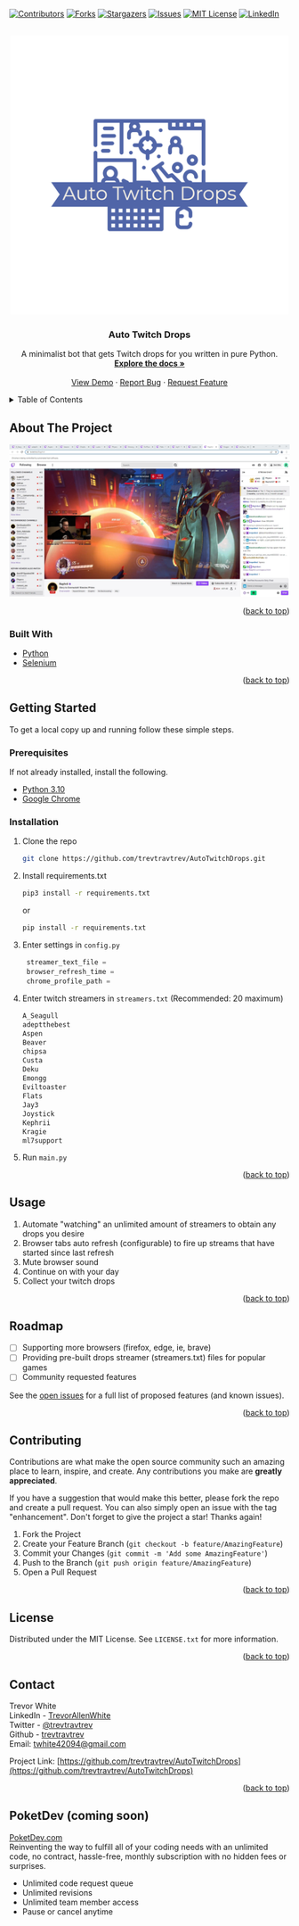 <div id="top"></div>
<!--
*** Thanks for checking out the Best-README-Template. If you have a suggestion
*** that would make this better, please fork the repo and create a pull request
*** or simply open an issue with the tag "enhancement".
*** Don't forget to give the project a star!
*** Thanks again! Now go create something AMAZING! :D
-->



<!-- PROJECT SHIELDS -->
<!--
*** I'm using markdown "reference style" links for readability.
*** Reference links are enclosed in brackets [ ] instead of parentheses ( ).
*** See the bottom of this document for the declaration of the reference variables
*** for contributors-url, forks-url, etc. This is an optional, concise syntax you may use.
*** https://www.markdownguide.org/basic-syntax/#reference-style-links
-->
[![Contributors][contributors-shield]][contributors-url]
[![Forks][forks-shield]][forks-url]
[![Stargazers][stars-shield]][stars-url]
[![Issues][issues-shield]][issues-url]
[![MIT License][license-shield]][license-url]
[![LinkedIn][linkedin-shield]][linkedin-url]



<!-- PROJECT LOGO -->
<br />
<div align="center">
  <a href="https://github.com/trevtravtrev/AutoTwitchDrops">
    <img src="images/logo.png" alt="Logo" width="500" height="500">
  </a>

<h3 align="center">Auto Twitch Drops</h3>

  <p align="center">
    A minimalist bot that gets Twitch drops for you written in pure Python.
    <br />
    <a href="https://github.com/trevtravtrev/AutoTwitchDrops"><strong>Explore the docs »</strong></a>
    <br />
    <br />
    <a href="https://github.com/trevtravtrev/AutoTwitchDrops">View Demo</a>
    ·
    <a href="https://github.com/trevtravtrev/AutoTwitchDrops/issues">Report Bug</a>
    ·
    <a href="https://github.com/trevtravtrev/AutoTwitchDrops/issues">Request Feature</a>
  </p>
</div>



<!-- TABLE OF CONTENTS -->
<details>
  <summary>Table of Contents</summary>
  <ol>
    <li>
      <a href="#about-the-project">About The Project</a>
      <ul>
        <li><a href="#built-with">Built With</a></li>
      </ul>
    </li>
    <li>
      <a href="#getting-started">Getting Started</a>
      <ul>
        <li><a href="#prerequisites">Prerequisites</a></li>
        <li><a href="#installation">Installation</a></li>
      </ul>
    </li>
    <li><a href="#usage">Usage</a></li>
    <li><a href="#roadmap">Roadmap</a></li>
    <li><a href="#contributing">Contributing</a></li>
    <li><a href="#license">License</a></li>
    <li><a href="#contact">Contact</a></li>
    <li><a href="#PoketDev-(coming-soon)">PoketDev (coming soon)</a></li>
  </ol>
</details>



<!-- ABOUT THE PROJECT -->
## About The Project

[![Product Name Screen Shot][product-screenshot]](https://github.com/trevtravtrev/AutoTwitchDrops)


<p align="right">(<a href="#top">back to top</a>)</p>



### Built With

* [Python](https://www.python.org/)
* [Selenium](https://selenium-python.readthedocs.io/)

<p align="right">(<a href="#top">back to top</a>)</p>



<!-- GETTING STARTED -->
## Getting Started

To get a local copy up and running follow these simple steps.

### Prerequisites

If not already installed, install the following.
* [Python 3.10](https://www.python.org/downloads/)
* [Google Chrome](https://www.google.com/chrome/)


### Installation

1. Clone the repo
    ```sh
   git clone https://github.com/trevtravtrev/AutoTwitchDrops.git
    ```
2. Install requirements.txt
    ```sh
   pip3 install -r requirements.txt
    ```
   or
    ```sh
   pip install -r requirements.txt
    ```
3. Enter settings in `config.py`
   ```py
    streamer_text_file =
    browser_refresh_time =
    chrome_profile_path =
   ```
4. Enter twitch streamers in `streamers.txt` (Recommended: 20 maximum)
    ```
    A_Seagull
    adeptthebest
    Aspen
    Beaver
    chipsa
    Custa
    Deku
    Emongg
    Eviltoaster
    Flats
    Jay3
    Joystick
    Kephrii
    Kragie
    ml7support
    ```
5. Run `main.py`


<p align="right">(<a href="#top">back to top</a>)</p>

<!-- USAGE EXAMPLES -->
## Usage
1) Automate "watching" an unlimited amount of streamers to obtain any drops you desire
2) Browser tabs auto refresh (configurable) to fire up streams that have started since last refresh
3) Mute browser sound
4) Continue on with your day
5) Collect your twitch drops


<p align="right">(<a href="#top">back to top</a>)</p>

<!-- ROADMAP -->
## Roadmap

- [ ] Supporting more browsers (firefox, edge, ie, brave)
- [ ] Providing pre-built drops streamer (streamers.txt) files for popular games
- [ ] Community requested features

See the [open issues](https://github.com/trevtravtrev/AutoTwitchDrops/issues) for a full list of proposed features (and known issues).

<p align="right">(<a href="#top">back to top</a>)</p>



<!-- CONTRIBUTING -->
## Contributing

Contributions are what make the open source community such an amazing place to learn, inspire, and create. Any contributions you make are **greatly appreciated**.

If you have a suggestion that would make this better, please fork the repo and create a pull request. You can also simply open an issue with the tag "enhancement".
Don't forget to give the project a star! Thanks again!

1. Fork the Project
2. Create your Feature Branch (`git checkout -b feature/AmazingFeature`)
3. Commit your Changes (`git commit -m 'Add some AmazingFeature'`)
4. Push to the Branch (`git push origin feature/AmazingFeature`)
5. Open a Pull Request

<p align="right">(<a href="#top">back to top</a>)</p>



<!-- LICENSE -->
## License

Distributed under the MIT License. See `LICENSE.txt` for more information.

<p align="right">(<a href="#top">back to top</a>)</p>



<!-- CONTACT -->
## Contact

Trevor White  
LinkedIn - [TrevorAllenWhite][linkedin-url]  
Twitter - [@trevtravtrev](https://twitter.com/trevtravtrev)  
Github - [trevtravtrev](https://github.com/trevtravtrev)  
Email: twhite42094@gmail.com  

Project Link: [https://github.com/trevtravtrev/AutoTwitchDrops](https://github.com/trevtravtrev/AutoTwitchDrops)

<p align="right">(<a href="#top">back to top</a>)</p>




<!-- WEBSITE -->
## PoketDev (coming soon)
[PoketDev.com](https://www.PoketDev.com)  
Reinventing the way to fulfill all of your coding needs with an unlimited code, no contract, hassle-free, monthly subscription with no hidden fees or surprises.
* Unlimited code request queue
* Unlimited revisions
* Unlimited team member access
* Pause or cancel anytime



<!-- MARKDOWN LINKS & IMAGES -->
<!-- https://www.markdownguide.org/basic-syntax/#reference-style-links -->
[contributors-shield]: https://img.shields.io/github/contributors/trevtravtrev/AutoTwitchDrops.svg?style=for-the-badge&logo=appveyor
[contributors-url]: https://github.com/trevtravtrev/AutoTwitchDrops/graphs/contributors
[forks-shield]: https://img.shields.io/github/forks/trevtravtrev/AutoTwitchDrops.svg?style=for-the-badge&logo=appveyor
[forks-url]: https://github.com/trevtravtrev/AutoTwitchDrops/network/members
[stars-shield]: https://img.shields.io/github/stars/trevtravtrev/AutoTwitchDrops.svg?style=for-the-badge&logo=appveyor
[stars-url]: https://github.com/trevtravtrev/AutoTwitchDrops/stargazers
[issues-shield]: https://img.shields.io/github/issues/trevtravtrev/AutoTwitchDrops.svg?style=for-the-badge&logo=appveyor
[issues-url]: https://github.com/trevtravtrev/AutoTwitchDrops/issues
[license-shield]: https://img.shields.io/github/license/trevtravtrev/AutoTwitchDrops.svg?style=for-the-badge&logo=appveyor
[license-url]: https://github.com/trevtravtrev/AutoTwitchDrops/blob/main/LICENSE
[linkedin-shield]: https://img.shields.io/badge/-LinkedIn-black.svg?style=for-the-badge&logo=linkedin&colorB=555
[linkedin-url]: https://linkedin.com/in/trevorallenwhite
[product-screenshot]: images/screenshot.png